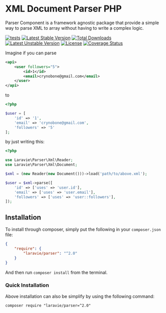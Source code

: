 XML Document Parser PHP
==============


Parser Component is a framework agnostic package that provide a simple way to parse XML to array without having to write a complex logic.

[![tests](https://github.com/laravie/parser/workflows/tests/badge.svg?branch=master)](https://github.com/laravie/parser/actions?query=workflow%3Atests+branch%3Amaster)
[![Latest Stable Version](https://poser.pugx.org/laravie/parser/version)](https://packagist.org/packages/laravie/parser)
[![Total Downloads](https://poser.pugx.org/laravie/parser/downloads)](https://packagist.org/packages/laravie/parser)
[![Latest Unstable Version](https://poser.pugx.org/laravie/parser/v/unstable)](//packagist.org/packages/laravie/parser)
[![License](https://poser.pugx.org/laravie/parser/license)](https://packagist.org/packages/laravie/parser)
[![Coverage Status](https://coveralls.io/repos/github/laravie/parser/badge.svg?branch=master)](https://coveralls.io/github/laravie/parser?branch=master)

Imagine if you can parse

```xml
<api>
    <user followers="5">
        <id>1</id>
        <email>crynobone@gmail.com</email>
    </user>
</api>
```

to

```php
<?php

$user = [
    'id' => '1',
    'email' => 'crynobone@gmail.com',
    'followers' => '5'
];
```

by just writing this:

```php
<?php

use Laravie\Parser\Xml\Reader;
use Laravie\Parser\Xml\Document;

$xml = (new Reader(new Document()))->load('path/to/above.xml');

$user = $xml->parse([
    'id' => ['uses' => 'user.id'],
    'email' => ['uses' => 'user.email'],
    'followers' => ['uses' => 'user::followers'],
]);
```

## Installation

To install through composer, simply put the following in your `composer.json` file:

```json
{
    "require": {
        "laravie/parser": "^2.0"
    }
}
```

And then run `composer install` from the terminal.

### Quick Installation

Above installation can also be simplify by using the following command:

    composer require "laravie/parser=^2.0"

